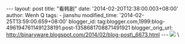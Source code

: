 --- layout: post title: "看韩剧" date: '2014-02-20T12:38:00.003+08:00'
author: Wenh Q tags: - jianshu modified\_time:
'2014-02-25T13:59:00.659+08:00' blogger\_id:
tag:blogger.com,1999:blog-4961947611491238191.post-1358681708871491921
blogger\_orig\_url:
http://binaryware.blogspot.com/2014/02/blog-post\_6673.html ---
[![](http://prod-jianshu-cwb.b0.upaiyun.com/notes/images/96167/weibo/image_d2afb7662162.jpeg)](http://prod-jianshu-cwb.b0.upaiyun.com/notes/images/96167/weibo/image_d2afb7662162.jpeg)
\

